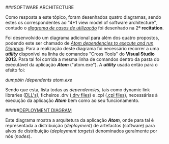 ###SOFTWARE ARCHITECTURE

Como resposta a este tópico, foram desenhados quatro diagramas, sendo estes os correspondentes ao "4+1 view model of software architecture", contudo o [*diagrama de casos de utilização*](https://raw.githubusercontent.com/DiogoXRP/atom/master/ESOF-docs/AtomUseCaseDiagram.jpg) foi desenhado na 2ª **recitation**.

Foi desenvolvido um diagrama adicional para além dos quatro propostos, podendo este ser chamado de [*Atom dependencies to execute and run Diagram*](https://raw.githubusercontent.com/DiogoXRP/atom/master/ESOF-docs/AtomDependenciesDiagram.jpg). Para a realização deste diagrama foi necessário recorrer a uma **_utility_** disponível na linha de comandos "Cross Tools" do **Visual Studio 2013**. Para tal foi corrida a mesma linha de comandos dentro da pasta do executável da aplicação **_Atom_** ("atom.exe"). A **_utility_** usada então para o efeito foi:

*dumpbin /dependents atom.exe*

Sendo que esta, lista todas as *dependencies*, tais como dynamic link libraries ([DLL's](https://support.microsoft.com/en-us/kb/815065)), ficheiros .drv ([.drv files](http://file.org/extension/drv)) e .cpl ([.cpl files](https://support.microsoft.com/en-us/kb/149648)), necessárias à execução da aplicação **_Atom_** bem como ao seu funcionamento.

#####[DEPLOYMENT DIAGRAM](https://raw.githubusercontent.com/DiogoXRP/atom/master/ESOF-docs/AtomOriginalDeploymentDiagram.jpg)

Este diagrama mostra a arquitetura da aplicação **_Atom_**, onde para tal é representada a distribuição (*deployment*) de artefactos (software) para alvos de distribuição (*deployment targets*) denominados geralmente por nós (*nodes*).
